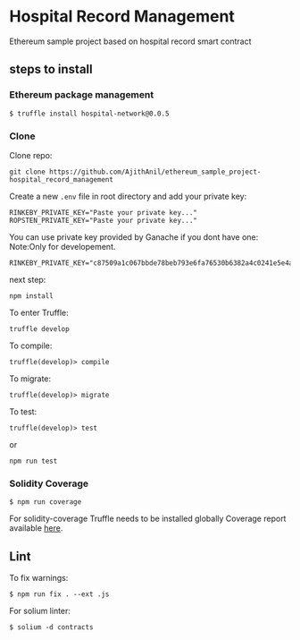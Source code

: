 # Hospital Record Management

Ethereum sample project based on hospital record smart contract

## steps to install
### Ethereum package management

```
$ truffle install hospital-network@0.0.5
```

### Clone
Clone repo:
```
git clone https://github.com/AjithAnil/ethereum_sample_project-hospital_record_management
```

Create a new ```.env``` file in root directory and add your private key:
```
RINKEBY_PRIVATE_KEY="Paste your private key..."
ROPSTEN_PRIVATE_KEY="Paste your private key..."
```
You can use private key provided by Ganache if you dont have one:
Note:Only for developement.
```
RINKEBY_PRIVATE_KEY="c87509a1c067bbde78beb793e6fa76530b6382a4c0241e5e4a9ec0a0f44dc0d3"
```

next step:
```
npm install
```
To enter Truffle:
```
truffle develop
```
To compile:
```
truffle(develop)> compile
```
To migrate:
```
truffle(develop)> migrate
```
To test:
```
truffle(develop)> test
```
or
```
npm run test
```

### Solidity Coverage
```
$ npm run coverage
```
For solidity-coverage Truffle needs to be installed globally
Coverage report available [here](./coverage).


## Lint
To fix warnings:
```
$ npm run fix . --ext .js
```
For solium linter:
```
$ solium -d contracts
```
